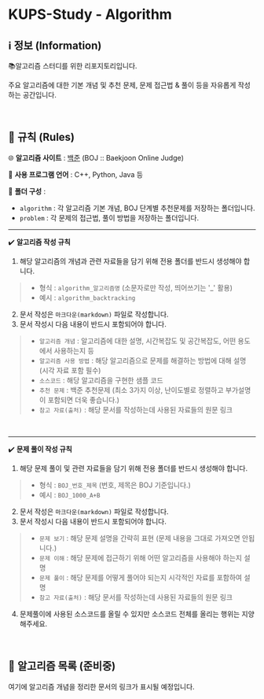 # KUPS-Study - Algorithm

## :information_source: 정보 (Information)

:books:알고리즘 스터디를 위한 리포지토리입니다.

주요 알고리즘에 대한 기본 개념 및 추천 문제, 문제 접근법 & 풀이 등을 자유롭게 작성하는 공간입니다.


&nbsp;
## :checkered_flag: 규칙 (Rules)

:globe_with_meridians: **알고리즘 사이트** : [백준](https://www.acmicpc.net/) (BOJ :: Baekjoon Online Judge)

:memo: **사용 프로그램 언어** : C++, Python, Java 등

:file_folder: **폴더 구성** : 
 - `algorithm` : 각 알고리즘 기본 개념, BOJ 단계별 추천문제를 저장하는 폴더입니다.
 - `problem` : 각 문제의 접근법, 풀이 방법을 저장하는 폴더입니다.

***
:heavy_check_mark: **알고리즘 작성 규칙**
1. 해당 알고리즘의 개념과 관련 자료들을 담기 위해 전용 폴더를 반드시 생성해야 합니다.
  > - 형식 : `algorithm_알고리즘명` (소문자로만 작성, 띄어쓰기는 '_' 활용)
  > - 예시 : `algorithm_backtracking`
  
2. 문서 작성은 `마크다운(markdown)` 파일로 작성합니다.
3. 문서 작성시 다음 내용이 반드시 포함되어야 합니다.
  > - `알고리즘 개념` : 알고리즘에 대한 설명, 시간복잡도 및 공간복잡도, 어떤 용도에서 사용하는지 등
  > - `알고리즘 사용 방법` : 해당 알고리즘으로 문제를 해결하는 방법에 대해 설명 (시각 자료 포함 필수)
  > - `소스코드` : 해당 알고리즘을 구현한 샘플 코드
  > - `추천 문제` : 백준 추천문제 (최소 3가지 이상, 난이도별로 정렬하고 부가설명이 포함되면 더욱 좋습니다.)
  > - `참고 자료(출처)` : 해당 문서를 작성하는데 사용된 자료들의 원문 링크

&nbsp;
***
:heavy_check_mark: **문제 풀이 작성 규칙**
1. 해당 문제 풀이 및 관련 자료들을 담기 위해 전용 폴더를 반드시 생성해야 합니다.
  > - 형식 : `BOJ_번호_제목` (번호, 제목은 BOJ 기준입니다.)
  > - 예시 : `BOJ_1000_A+B`
2. 문서 작성은 `마크다운(markdown)` 파일로 작성합니다.
3. 문서 작성시 다음 내용이 반드시 포함되어야 합니다.
  > - `문제 보기` : 해당 문제 설명을 간략히 표현 (문제 내용을 그대로 가져오면 안됩니다.)
  > - `문제 이해` : 해당 문제에 접근하기 위해 어떤 알고리즘을 사용해야 하는지 설명
  > - `문제 풀이` : 해당 문제를 어떻게 풀어야 되는지 시각적인 자료를 포함하여 설명
  > - `참고 자료(출처)` : 해당 문서를 작성하는데 사용된 자료들의 원문 링크
  
4. 문제풀이에 사용된 소스코드를 올릴 수 있지만 소스코드 전체를 올리는 행위는 지양해주세요.


&nbsp;
## :notebook_with_decorative_cover: 알고리즘 목록 (준비중)
여기에 알고리즘 개념을 정리한 문서의 링크가 표시될 예정입니다.
